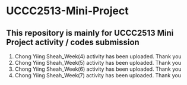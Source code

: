 # UCCC2513-Mini-Project

## This repository is mainly for UCCC2513 Mini Project activity / codes submission
1. Chong Yiing Sheah_Week(4) activity has been uploaded. Thank you
2. Chong Yiing Sheah_Week(5) activity has been uploaded. Thank you
3. Chong Yiing Sheah_Week(6) activity has been uploaded. Thank you
4. Chong Yiing Sheah_Week(7) activity has been uploaded. Thank you
